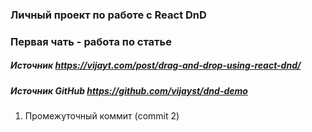 ### Личный проект по работе с React DnD
### Первая чать - работа по статье 
##### Источник https://vijayt.com/post/drag-and-drop-using-react-dnd/
##### Источник GitHub https://github.com/vijayst/dnd-demo
1. Промежуточный коммит (commit 2)
